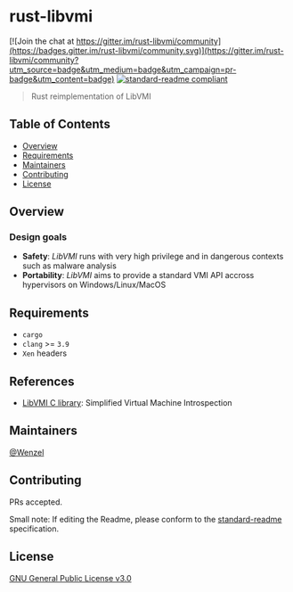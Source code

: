 # rust-libvmi

[![Join the chat at https://gitter.im/rust-libvmi/community](https://badges.gitter.im/rust-libvmi/community.svg)](https://gitter.im/rust-libvmi/community?utm_source=badge&utm_medium=badge&utm_campaign=pr-badge&utm_content=badge)
[![standard-readme compliant](https://img.shields.io/badge/readme%20style-standard-brightgreen.svg?style=flat-square)](https://github.com/RichardLitt/standard-readme)

> Rust reimplementation of LibVMI

## Table of Contents

- [Overview](#overview)
- [Requirements](#requirements)
- [Maintainers](#maintainers)
- [Contributing](#contributing)
- [License](#license)

## Overview

### Design goals

- **Safety**: _LibVMI_ runs with very high privilege and in dangerous contexts
  such as malware analysis
- **Portability**: _LibVMI_ aims to provide a standard VMI API accross hypervisors
  on Windows/Linux/MacOS

## Requirements

- `cargo`
- `clang` >= `3.9`
- `Xen` headers

## References

- [LibVMI C library](https://github.com/libvmi/libvmi): Simplified Virtual Machine Introspection

## Maintainers

[@Wenzel](https://github.com/Wenzel)

## Contributing

PRs accepted.

Small note: If editing the Readme, please conform to the [standard-readme](https://github.com/RichardLitt/standard-readme) specification.

## License

[GNU General Public License v3.0](https://github.com/Wenzel/pyvmidbg/blob/master/LICENSE)
